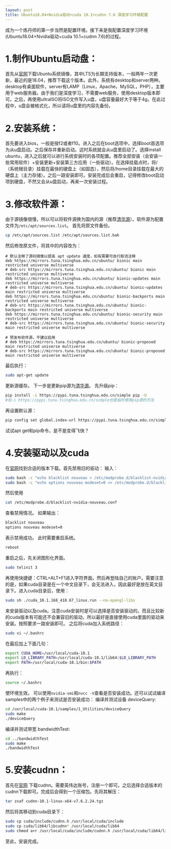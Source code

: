 ```yaml
---
layout: post
title: Ubuntu18.04+Nvidia驱动+cuda 10.1+cudnn 7.6 深度学习环境配置
---
```

成为一个炼丹师的第一步当然是配置环境。接下来是我配置深度学习环境(Ubuntu18.04+Nvidia驱动+cuda 10.1+cudnn 7.6)的过程。
# 1.制作Ubuntu启动盘：
首先从[官网](https://cn.ubuntu.com/download)下载Ubuntu系统镜像，其中LTS为长期支持版本，一般两年一次更新，最近的是18.04，推荐下载这个版本。此外，系统有desktop和server两种。desktop有桌面软件，server有LAMP（Linux，Apache，MySQL，PHP），主要用于web服务器。由于我们是深度学习，不需要web服务，使用desktop版本即可。之后，再使用ultraISO将ISO文件写入u盘，u盘容量最好大于等于4g。在此过程中，u盘会被格式化，所以请将u盘里的内容先备份。
# 2.安装系统：
首先要进入bios，一般是按f2或者f10。进入之后在boot选项中，选择boot首选项为从u盘启动。之后保存并重新启动。这时系统就会从u盘里启动了。选择install ubuntu，进入之后就可以进行系统安装时的各项配置。推荐全部安装（会安装一些常用软件）+安装更新+安装第三方应用（一些驱动）。在选择挂载点时，将/（系统根目录）挂载在最快的硬盘上（如固态），然后将/home目录挂载在最大的硬盘上（主力存储）。之后一路安装即可。安装完成后会重启，记得修改boot启动项到硬盘，不然又会从u盘启动，再来一次安装过程。
# 3.修改软件源：
由于源镜像很慢，所以可以将软件源换为国内的源（推荐[清华源](https://mirrors.tuna.tsinghua.edu.cn/help/ubuntu/)）。软件源为配置文件为`/etc/apt/sources.list`。
首先将原文件备份。
```sh
cp /etc/apt/sources.list /etc/apt/sources.list.bak
```
然后修改原文件，将其中的内容改为：
```
# 默认注释了源码镜像以提高 apt update 速度，如有需要可自行取消注释
deb https://mirrors.tuna.tsinghua.edu.cn/ubuntu/ bionic main restricted universe multiverse
# deb-src https://mirrors.tuna.tsinghua.edu.cn/ubuntu/ bionic main restricted universe multiverse
deb https://mirrors.tuna.tsinghua.edu.cn/ubuntu/ bionic-updates main restricted universe multiverse
# deb-src https://mirrors.tuna.tsinghua.edu.cn/ubuntu/ bionic-updates main restricted universe multiverse
deb https://mirrors.tuna.tsinghua.edu.cn/ubuntu/ bionic-backports main restricted universe multiverse
# deb-src https://mirrors.tuna.tsinghua.edu.cn/ubuntu/ bionic-backports main restricted universe multiverse
deb https://mirrors.tuna.tsinghua.edu.cn/ubuntu/ bionic-security main restricted universe multiverse
# deb-src https://mirrors.tuna.tsinghua.edu.cn/ubuntu/ bionic-security main restricted universe multiverse

# 预发布软件源，不建议启用
# deb https://mirrors.tuna.tsinghua.edu.cn/ubuntu/ bionic-proposed main restricted universe multiverse
# deb-src https://mirrors.tuna.tsinghua.edu.cn/ubuntu/ bionic-proposed main restricted universe multiverse
```
最后执行：
```sh
sudo apt-get update
```
更新源缓存。
下一步是更新pip源为[清华源](https://mirrors.tuna.tsinghua.edu.cn/help/pypi/)。
先升级pip：
```sh
pip install -i https://pypi.tuna.tsinghua.edu.cn/simple pip -U
#加-i https://pypi.tuna.tsinghua.edu.cn/simple也是临时使用pip源的方法
```
再设置默认源：
```sh
pip config set global.index-url https://pypi.tuna.tsinghua.edu.cn/simple
```
试试apt get和pip命令，是不是变得飞快？
# 4.安装驱动以及cuda
在[官网](https://developer.nvidia.com/cuda-downloads)找到合适的版本下载。首先禁用旧的驱动：
输入：
```sh
sudo bash -c "echo blacklist nouveau > /etc/modprobe.d/blacklist-nvidia-nouveau.conf"
sudo bash -c "echo options nouveau modeset=0 >> /etc/modprobe.d/blacklist-nvidia-nouveau.conf"
```
然后使用
```sh
cat /etc/modprobe.d/blacklist-nvidia-nouveau.conf
```
查看禁用情况。
如果输出：
```sh
blacklist nouveau
options nouveau modeset=0
```
表示禁用成功。
此时需要重启系统。
```sh
reboot
```
重启之后，先关闭图形化界面。
```sh
sudo telinit 3
```
再使用快捷键：CTRL+ALT+F1进入字符界面。然后再登陆自己的账户。需要注意的是，如果cuda目录是在一个中文目录下，会无法进入，因此最好是放在英文目录下。进入cuda目录后，使用：
```sh
sudo sh ./cuda_10.1.168_418.67_linux.run --no-opengl-libs
```
来安装驱动以及cuda。注意cuda安装时是可以选择是否安装驱动的，而且比较新的cuda版本有可能还不会兼容旧的驱动，所以最好是直接使用cuda里面的驱动来安装。按照要求一路安装即可。
之后将cuda加入系统路径：
```sh
sudo vi ~/.bashrc
```
在最后加上下面几句：
```sh
export CUDA_HOME=/usr/local/cuda-10.1
export LD_LIBRARY_PATH=/usr/local/cuda-10.1/lib64:$LD_LIBRARY_PATH
export PATH=/usr/local/cuda-10.1/bin:$PATH
```
再执行：
```sh
source ~/.bashrc
```
使环境生效。
可以使用`nvidia-smi`和`nvcc -V`查看是否安装成功。还可以试试编译samples中的两个例子来测试是否安装成功：
编译并测试设备 deviceQuery:
```sh
cd /usr/local/cuda-10.1/samples/1_Utilities/deviceQuery
sudo make
./deviceQuery
```
编译并测试带宽 bandwidthTest:
```sh
cd ../bandwidthTest
sudo make
./bandwidthTest
```
# 5.安装cudnn：
首先在[官网](https://developer.nvidia.com/rdp/cudnn-download)
下载cudnn。需要英伟达账号，注册一个即可。之后选择合适版本的cudnn下载即可。完成后会得到一个压缩包。先将其解压：
```sh
tar zxaf cudnn-10.1-linux-x64-v7.6.2.24.tgz
```
然后将其移动到cuda目录下：
```sh
sudo cp cuda/include/cudnn.h /usr/local/cuda/include
sudo cp cuda/lib64/libcudnn* /usr/local/cuda/lib64
sudo chmod a+r /usr/local/cuda/include/cudnn.h /usr/local/cuda/lib64/libcudnn*
```
至此，安装完成。  
